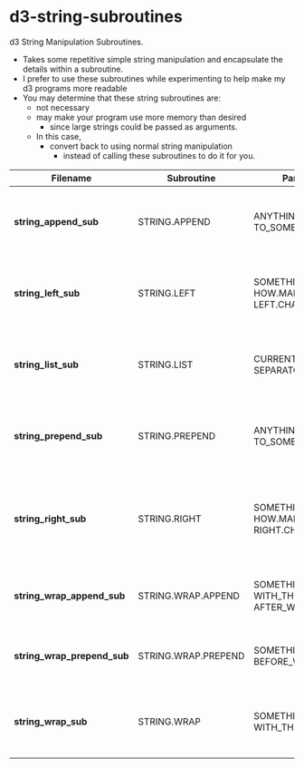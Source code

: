 # d3-string-subroutines
d3 String Manipulation Subroutines.

* Takes some repetitive simple string manipulation and encapsulate the details within a subroutine. 
* I prefer to use these subroutines while experimenting to help make my d3 programs more readable
* You may determine that these string subroutines are: 
	* not necessary 
	* may make your program use more memory than desired 
		* since large strings could be passed as arguments. 
	* In this case, 
		* convert back to using normal string manipulation 
			* instead of calling these subroutines to do it for you.

			
			
| Filename | Subroutine | Parameters | Description |
| -------- | ---------- | ---------- | ----------- |
| **string\_append\_sub** | STRING.APPEND | ANYTHING, TO_SOMETHING | Append ANYTHING TO_SOMETHING and RETURN the result in the 2nd parameter.
| **string\_left\_sub** | STRING.LEFT | SOMETHING, HOW.MANY, LEFT.CHARS | Returns the specified number of characters from the beginning of a string. |
| **string\_list\_sub** | STRING.LIST | CURRENT, TOTAL, SEPARATOR, VALUE| Append the SEPARATOR to the VALUE if CURRENT is less than TOTAL. |
| **string\_prepend\_sub** | STRING.PREPEND | ANYTHING, TO_SOMETHING | Prepend ANYTHING TO_SOMETHING and RETURN the result in the 2nd parameter. |
| **string\_right\_sub** | STRING.RIGHT | SOMETHING, HOW.MANY, RIGHT.CHARS| Returns a specified number of characters HOW.MANY from the end of string variable SOMETHING |
| **string\_wrap\_append\_sub** | STRING.WRAP.APPEND | SOMETHING, WITH\_THIS, AFTER\_WHAT | First Wrap SOMETHING WITH_THIS then append it to AFTER\_WHAT |
| **string\_wrap\_prepend\_sub** | STRING.WRAP.PREPEND | SOMETHING,WITH\_THIS, BEFORE\_WHAT| First Wrap SOMETHING WITH_THIS then prepend it to BEFORE\_WHAT |
| **string\_wrap\_sub** | STRING.WRAP | SOMETHING, WITH_THIS, WRAPPED| Wrap SOMETHING WITH_THIS and return the result in the 3rd parameter
